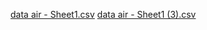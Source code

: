 [data air - Sheet1.csv](https://github.com/WavePPG/ProjectStat/files/10661897/data.air.-.Sheet1.csv)
[data air - Sheet1 (3).csv](https://github.com/WavePPG/ProjectStat/files/10684289/data.air.-.Sheet1.3.csv)
